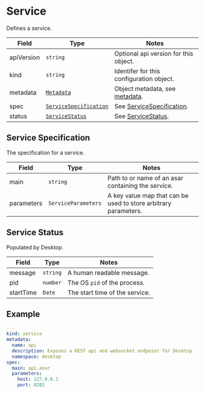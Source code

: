 # Service

Defines a service.

| Field      | Type                                              | Notes                                               |
| ---------- | ------------------------------------------------- | --------------------------------------------------- |
| apiVersion | `string`                                          | Optional api version for this object.               |
| kind       | `string`                                          | Identifer for this configuration object.            |
| metadata   | [`Metadata`](../metadata)                         | Object metadata, see [metadata](../metadata).       |
| spec       | [`ServiceSpecification`](./#servicespecification) | See [ServiceSpecification](./#servicespecification).|
| status     | [`ServiceStatus`](./#servicestatus)               | See [ServiceStatus](./#servicestatus).              |

## Service Specification

The specification for a service.

| Field      | Type                | Notes                                                            |
| ---------- | ------------------- | ---------------------------------------------------------------- |
| main       | `string`            | Path to or name of an asar containing the service.               |
| parameters | `ServiceParameters` | A key value map that can be used to store arbitrary parameters.  |

## Service Status <Badge text="READONLY" vertical="middle" type="error" />

Populated by Desktop.

| Field     | Type     | Notes                          |
| --------- | -------- | ------------------------------ |
| message   | `string` | A human readable message.      |
| pid       | `number` | The OS `pid` of the process.   |
| startTime | `Date`   | The start time of the service. |

## Example

```yaml
---
kind: service
metadata:
  name: api
  description: Exposes a REST api and websocket endpoint for Desktop
  namespace: desktop
spec:
  main: api.asar
  parameters:
    host: 127.0.0.1
    port: 8282
```
